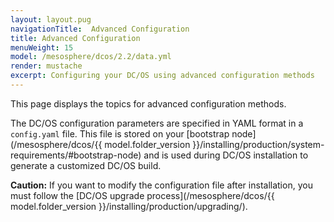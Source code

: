 ```yaml
---
layout: layout.pug
navigationTitle:  Advanced Configuration
title: Advanced Configuration
menuWeight: 15
model: /mesosphere/dcos/2.2/data.yml
render: mustache
excerpt: Configuring your DC/OS using advanced configuration methods
---
```


This page displays the topics for advanced configuration methods.

The DC/OS configuration parameters are specified in YAML format in a `config.yaml` file. This file is stored on your [bootstrap node](/mesosphere/dcos/{{ model.folder_version }}/installing/production/system-requirements/#bootstrap-node) and is used during DC/OS installation to generate a customized DC/OS build.

**Caution:** If you want to modify the configuration file after installation, you must follow the [DC/OS upgrade process](/mesosphere/dcos/{{ model.folder_version }}/installing/production/upgrading/).
